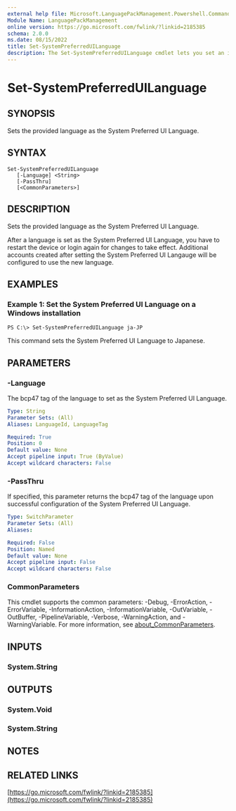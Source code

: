 ```yaml
---
external help file: Microsoft.LanguagePackManagement.Powershell.Commands.dll-Help.xml
Module Name: LanguagePackManagement
online version: https://go.microsoft.com/fwlink/?linkid=2185385
schema: 2.0.0
ms.date: 08/15/2022
title: Set-SystemPreferredUILanguage
description: The Set-SystemPreferredUILanguage cmdlet lets you set an installed language as the System Preferred UI Language in a running Windows installation
---
```


# Set-SystemPreferredUILanguage

## SYNOPSIS
Sets the provided language as the System Preferred UI Language.

## SYNTAX

```
Set-SystemPreferredUILanguage 
   [-Language] <String> 
   [-PassThru] 
   [<CommonParameters>]
```

## DESCRIPTION

Sets the provided language as the System Preferred UI Language.

After a language is set as the System Preferred UI Language, you have to restart the device or login again for changes to take effect. Additional accounts created after setting the System Preferred UI Langauge will be configured to use the new language.

## EXAMPLES

### Example 1: Set the System Preferred UI Language on a Windows installation

```
PS C:\> Set-SystemPreferredUILanguage ja-JP
```

This command sets the System Preferred UI Language to Japanese.

## PARAMETERS

### -Language

The bcp47 tag of the language to set as the System Preferred UI Language.

```yaml
Type: String
Parameter Sets: (All)
Aliases: LanguageId, LanguageTag

Required: True
Position: 0
Default value: None
Accept pipeline input: True (ByValue)
Accept wildcard characters: False
```

### -PassThru

If specified, this parameter returns the bcp47 tag of the language upon successful configuration of the System Preferred UI Language.

```yaml
Type: SwitchParameter
Parameter Sets: (All)
Aliases:

Required: False
Position: Named
Default value: None
Accept pipeline input: False
Accept wildcard characters: False
```

### CommonParameters
This cmdlet supports the common parameters: -Debug, -ErrorAction, -ErrorVariable, -InformationAction, -InformationVariable, -OutVariable, -OutBuffer, -PipelineVariable, -Verbose, -WarningAction, and -WarningVariable. For more information, see [about_CommonParameters](http://go.microsoft.com/fwlink/?LinkID=113216).

## INPUTS

### System.String

## OUTPUTS

### System.Void

### System.String

## NOTES

## RELATED LINKS

[https://go.microsoft.com/fwlink/?linkid=2185385](https://go.microsoft.com/fwlink/?linkid=2185385)

